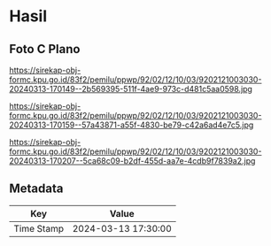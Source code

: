 # Hasil

## Foto C Plano

https://sirekap-obj-formc.kpu.go.id/83f2/pemilu/ppwp/92/02/12/10/03/9202121003030-20240313-170149--2b569395-511f-4ae9-973c-d481c5aa0598.jpg

https://sirekap-obj-formc.kpu.go.id/83f2/pemilu/ppwp/92/02/12/10/03/9202121003030-20240313-170159--57a43871-a55f-4830-be79-c42a6ad4e7c5.jpg

https://sirekap-obj-formc.kpu.go.id/83f2/pemilu/ppwp/92/02/12/10/03/9202121003030-20240313-170207--5ca68c09-b2df-455d-aa7e-4cdb9f7839a2.jpg


## Metadata

| Key        | Value               |
| ---------- | ------------------- |
| Time Stamp | 2024-03-13 17:30:00 |



